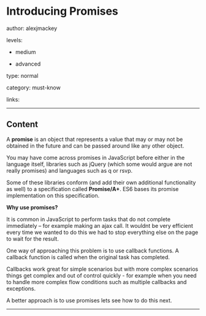 # Introducing Promises
author: alexjmackey

levels:

  - medium

  - advanced

type: normal

category: must-know

links:

---
## Content

A **promise** is an object that represents a value that may or may not be obtained in the future and can be passed around like any other object.

You may have come across promises in JavaScript before either in the language itself, libraries such as jQuery (which some would argue are not really promises) and languages such as q or rsvp.

Some of these libraries conform (and add their own additional functionality as well) to a specification called **Promise/A+**. ES6 bases its promise implementation on this specification.

**Why use promises?**

It is common in JavaScript to perform tasks that do not complete immediately – for example making an ajax call. It wouldnt be very efficient every time we wanted to do this we had to stop everything else on the page to wait for the result.

One way of approaching this problem is to use callback functions. A callback function is called when the original task has completed.

Callbacks work great for simple scenarios but with more complex scenarios things get complex and out of control quickly - for example when you need to handle more complex flow conditions such as multiple callbacks and exceptions.

A better approach is to use promises lets see how to do this next.

---
